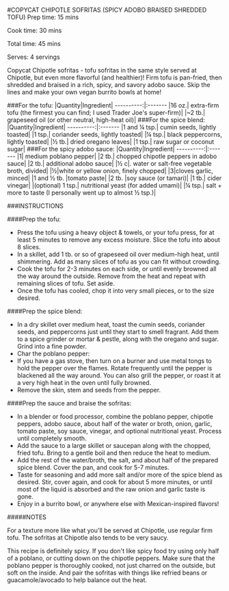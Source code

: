 #COPYCAT CHIPOTLE SOFRITAS (SPICY ADOBO BRAISED SHREDDED TOFU)
Prep time:  15 mins 

Cook time:  30 mins 

Total time:  45 mins

Serves: 4 servings
 
Copycat Chipotle sofritas - tofu sofritas in the same style served at Chipotle, but even more flavorful (and healthier)! Firm tofu is pan-fried, then shredded and braised in a rich, spicy, and savory adobo sauce. Skip the lines and make your own vegan burrito bowls at home!

###For the tofu:
|Quantity|Ingredient|
----------:|:-------
|16 oz.| extra-firm tofu (the firmest you can find; I used Trader Joe's super-firm)|
|~2 tb.| grapeseed oil (or other neutral, high-heat oil)|
###For the spice blend:
|Quantity|Ingredient|
----------:|:-------
|1 and ¼ tsp.| cumin seeds, lightly toasted|
|1 tsp.| coriander seeds, lightly toasted|
|¼ tsp.| black peppercorns, lightly toasted|
|½ tb.| dried oregano leaves|
|1 tsp.| raw sugar or coconut sugar|
###For the spicy adobo sauce:
|Quantity|Ingredient|
----------:|:-------
|1| medium poblano pepper|
|2 tb.| chopped chipotle peppers in adobo sauce|
|2 tb.| additional adobo sauce|
|½ c|. water or salt-free vegetable broth, divided|
|½|white or yellow onion, finely chopped|
|3|cloves garlic, minced|
|1 and ½ tb. |tomato paste|
|2 tb. |soy sauce (or tamari)|
|1 tb.| cider vinegar|
|(optional) 1 tsp.| nutritional yeast (for added umami)|
|¼ tsp.| salt + more to taste (I personally went up to almost ½ tsp.)|



###INSTRUCTIONS

####Prep the tofu:

* Press the tofu using a heavy object & towels, or your tofu press, for at least 5 minutes to remove any excess moisture. Slice the tofu into about 8 slices.
* In a skillet, add 1 tb. or so of grapeseed oil over medium-high heat, until shimmering. Add as many slices of tofu as you can fit without crowding.
* Cook the tofu for 2-3 minutes on each side, or until evenly browned all the way around the outside. Remove from the heat and repeat with remaining slices of tofu. Set aside.
* Once the tofu has cooled, chop it into very small pieces, or to the size desired.

####Prep the spice blend:

* In a dry skillet over medium heat, toast the cumin seeds, coriander seeds, and peppercorns just until they start to smell fragrant. Add them to a spice grinder or mortar & pestle, along with the oregano and sugar. Grind into a fine powder.
* Char the poblano pepper:
* If you have a gas stove, then turn on a burner and use metal tongs to hold the pepper over the flames. Rotate frequently until the pepper is blackened all the way around. You can also grill the pepper, or roast it at a very high heat in the oven until fully browned.
* Remove the skin, stem and seeds from the pepper.

####Prep the sauce and braise the sofritas:

* In a blender or food processor, combine the poblano pepper, chipotle peppers, adobo sauce, about half of the water or broth, onion, garlic, tomato paste, soy sauce, vinegar, and optional nutritional yeast. Process until completely smooth.
* Add the sauce to a large skillet or saucepan along with the chopped, fried tofu. Bring to a gentle boil and then reduce the heat to medium.
* Add the rest of the water/broth, the salt, and about half of the prepared spice blend. Cover the pan, and cook for 5-7 minutes.
* Taste for seasoning and add more salt and/or more of the spice blend as desired. Stir, cover again, and cook for about 5 more minutes, or until most of the liquid is absorbed and the raw onion and garlic taste is gone.
* Enjoy in a burrito bowl, or anywhere else with Mexican-inspired flavors!

#####NOTES

For a texture more like what you'll be served at Chipotle, use regular firm tofu. The sofritas at Chipotle also tends to be very saucy.

This recipe is definitely spicy. If you don't like spicy food try using only half of a poblano, or cutting down on the chipotle peppers. Make sure that the poblano pepper is thoroughly cooked, not just charred on the outside, but soft on the inside. And pair the sofritas with things like refried beans or guacamole/avocado to help balance out the heat.
